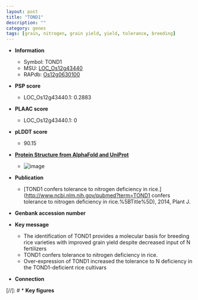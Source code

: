 ```yaml
---
layout: post
title: "TOND1"
description: ""
category: genes
tags: [grain, nitrogen, grain yield, yield, tolerance, breeding]
---
```


* **Information**  
    + Symbol: TOND1  
    + MSU: [LOC_Os12g43440](http://rice.plantbiology.msu.edu/cgi-bin/ORF_infopage.cgi?orf=LOC_Os12g43440)  
    + RAPdb: [Os12g0630100](http://rapdb.dna.affrc.go.jp/viewer/gbrowse_details/irgsp1?name=Os12g0630100)  

* **PSP score**  
    + LOC_Os12g43440.1: 0.2883 

* **PLAAC score**  
    + LOC_Os12g43440.1: 0 

* **pLDDT score**
    + 90.15

* **[Protein Structure from AlphaFold and UniProt](https://www.uniprot.org/uniprotkb/Q2QLS8/entry#structure)**
    + ![image](https://ricepsp.github.io/images/Q2/AF-Q2QLS8-F1.png)

* **Publication**  
    + [TOND1 confers tolerance to nitrogen deficiency in rice.](http://www.ncbi.nlm.nih.gov/pubmed?term=TOND1 confers tolerance to nitrogen deficiency in rice.%5BTitle%5D), 2014, Plant J.

* **Genbank accession number**  

* **Key message**  
    + The identification of TOND1 provides a molecular basis for breeding rice varieties with improved grain yield despite decreased input of N fertilizers
    + TOND1 confers tolerance to nitrogen deficiency in rice.
    + Over-expression of TOND1 increased the tolerance to N deficiency in the TOND1-deficient rice cultivars

* **Connection**  

[//]: # * **Key figures**  


